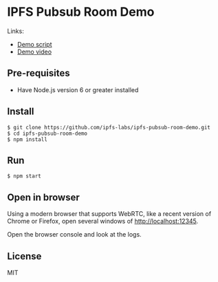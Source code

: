 # IPFS Pubsub Room Demo

Links:

- [Demo script](SCRIPT.md)
- [Demo video](https://www.youtube.com/watch?v=Nv_Teb--1zg)

## Pre-requisites

* Have Node.js version 6 or greater installed

## Install

```
$ git clone https://github.com/ipfs-labs/ipfs-pubsub-room-demo.git
$ cd ipfs-pubsub-room-demo
$ npm install
```

## Run

```
$ npm start
```

## Open in browser

Using a modern browser that supports WebRTC, like a recent version of Chrome or Firefox, open several windows of [http://localhost:12345](http://localhost:12345).

Open the browser console and look at the logs.

## License

MIT
